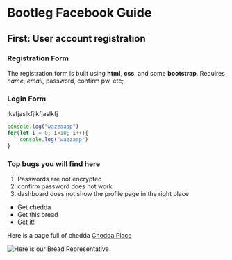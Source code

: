 # Bootleg Facebook Guide
## First: User account registration
### Registration Form
The registration form is built using **html**, **css**, and some **bootstrap**. Requires *name*, *email*, password, confirm pw, etc;


### Login Form
lksfjaslkfjlkfjaslkfj

```javascript
console.log("wazzaaap")
for(let i = 0; i<10; i++){
    console.log("wazzaap")
}
```

### Top bugs you will find here
1. Passwords are not encrypted
1. confirm password does not work
1. dashboard does not show the profile page in the right place

- Get chedda
- Get this bread
- Get it!

Here is a page full of chedda [Chedda Place](https://english-grammar-lessons.com/lets-get-this-bread-meaning/)


![Here is our Bread Representative](https://english-grammar-lessons.com/wp-content/uploads/2021/12/Lets-Get-this-Bread-300x168.png)
